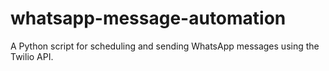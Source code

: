 # whatsapp-message-automation
A Python script for scheduling and sending WhatsApp messages using the Twilio API.
